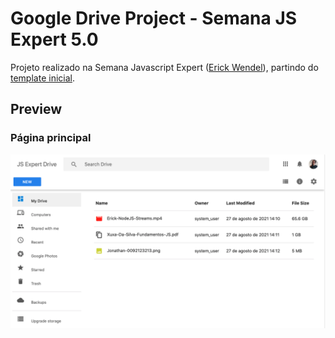 # Google Drive Project - Semana JS Expert 5.0

Projeto realizado na Semana Javascript Expert ([Erick Wendel](https://github.com/ErickWendel)), partindo do [template inicial](https://github.com/ErickWendel/semanajsexpert-gdrive-template/tree/89f528a09fef8bf71f9cded3041c2cbb3ebfc773).

## Preview

### Página principal

![Imagem final da página inicial do projeto](./demo.png)
